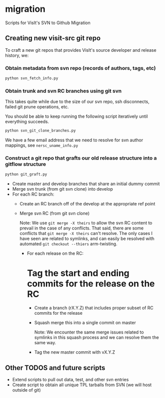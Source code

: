 # migration
Scripts for VisIt's SVN to Github Migration

## Creating new visit-src git repo

To craft a new git repos that provides VisIt's source developer and release history, we: 

### Obtain metadata from svn repo (records of authors, tags, etc)

```bash
python svn_fetch_info.py
```

### Obtain trunk and svn RC branches using git svn

This takes quite while due to the size of our svn repo, ssh disconnects, failed git prune operations, etc.

You should be able to keep running the following script iteratively until everything succeeds. 

```bash
python svn_git_clone_branches.py
```

We have a few email address that we need to resolve for svn author mappings, see `nersc_uname_info.py`


### Construct a git repo that grafts our old release structure into a gitflow structure

```bash
python git_graft.py
```

* Create master and develop branches that share an initial dummy commit
* Merge svn trunk (from git svn clone) into develop
* For each RC branch:
  * Create an RC branch off of the develop at the appropriate ref point
  * Merge svn RC (from git svn clone)
    
    Note: We use `git merge -X theirs` to allow the svn RC content to prevail in the case of any conflicts. 
    That said, there are some conflicts that `git merge -X theirs` can't resolve. The only cases I have seen
    are related to symlinks, and can easily be resolved with automated `git checkout --thiers` arm-twisting. 
      
     * For each release on the RC:
       # Tag the start and ending commits for the release on the RC
       * Create a branch (rX.Y.Z) that includes proper subset of RC commits for the release
       * Squash merge this into a  single commit on master 
         
         Note: We encounter the same merge issues related to symlinks in this squash process and we can resolve them the same way.

       * Tag the new master commit with vX.Y.Z


##  Other TODOS and future scripts

* Extend scripts to pull out data, test, and other svn entries
* Create script to obtain all unique TPL tarballs from SVN (we will host outside of git)


